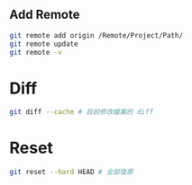## Add Remote
```bash
git remote add origin /Remote/Project/Path/
git remote update
git remote -v
```
# Diff
```bash
git diff --cache # 目前修改檔案的 diff
```
# Reset
```bash
git reset --hard HEAD # 全部復原
```
